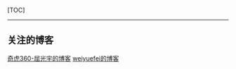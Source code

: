 [TOC]

---
## 关注的博客
[奇虎360-屈光宇的博客](https://imququ.com/)
[weiyuefei的博客](http://blog.csdn.net/weiyuefei/article/category/6046878)